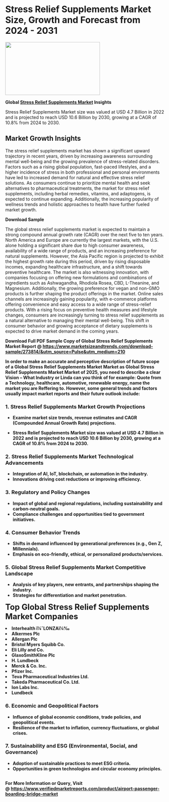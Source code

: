 <H1>Stress Relief Supplements Market Size, Growth and Forecast from 2024 - 2031</H1><img class="aligncenter size-medium wp-image-584254" src="https://thirdeyenews.in/wp-content/uploads/2024/09/Global-Market-Research-300x168.jpeg" alt="" width="300" height="168" /><p><strong>Global&nbsp;<a href="https://www.marketsizeandtrends.com/download-sample/273814/&amp;utm_source=Pulse&amp;utm_medium=210">Stress Relief Supplements Market</a> Insights</strong></p><p>Stress Relief Supplements Market size was valued at USD 4.7 Billion in 2022 and is projected to reach USD 10.6 Billion by 2030, growing at a CAGR of 10.8% from 2024 to 2030.</p><p><h2>Market Growth Insights</h2> <p>The stress relief supplements market has shown a significant upward trajectory in recent years, driven by increasing awareness surrounding mental well-being and the growing prevalence of stress-related disorders. Factors such as a rising global population, fast-paced lifestyles, and a higher incidence of stress in both professional and personal environments have led to increased demand for natural and effective stress relief solutions. As consumers continue to prioritize mental health and seek alternatives to pharmaceutical treatments, the market for stress relief supplements, including herbal remedies, vitamins, and adaptogens, is expected to continue expanding. Additionally, the increasing popularity of wellness trends and holistic approaches to health have further fueled market growth.</p> <p><strong>Download Sample</strong></p> <p>The global stress relief supplements market is expected to maintain a strong compound annual growth rate (CAGR) over the next five to ten years. North America and Europe are currently the largest markets, with the U.S. alone holding a significant share due to high consumer awareness, availability of a wide range of products, and an increasing preference for natural supplements. However, the Asia Pacific region is projected to exhibit the highest growth rate during this period, driven by rising disposable incomes, expanding healthcare infrastructure, and a shift towards preventive healthcare. The market is also witnessing innovation, with companies focusing on offering new formulations and combinations of ingredients such as Ashwagandha, Rhodiola Rosea, CBD, L-Theanine, and Magnesium. Additionally, the growing preference for vegan and non-GMO products is further shaping the product offerings in the market. Online sales channels are increasingly gaining popularity, with e-commerce platforms offering convenience and easy access to a wide range of stress-relief products. With a rising focus on preventive health measures and lifestyle changes, consumers are increasingly turning to stress relief supplements as a natural alternative to managing their mental well-being. This shift in consumer behavior and growing acceptance of dietary supplements is expected to drive market demand in the coming years.</p> <p><strong></p><p><span class=""><strong>Download Full PDF Sample Copy of Global Stress Relief Supplements Market Report</strong> @ <a href="https://www.marketsizeandtrends.com/download-sample/273814/&amp;utm_source=Pulse&amp;utm_medium=210" target="_blank">https://www.marketsizeandtrends.com/download-sample/273814/&amp;utm_source=Pulse&amp;utm_medium=210</a></span></p><p>In order to make an accurate and perceptive description of future scope of a Global&nbsp;Stress Relief Supplements Market Market as Global&nbsp;Stress Relief Supplements Market Market of 2025, you need to describe a clear Vision &ndash; What Industry or Linda can you think of for example: Quote from a Technology, healthcare, automotive, renewable energy, name the market you are Reffering to. However, some general trends and factors usually impact market reports and their future outlook include:</p><h3>1.&nbsp;<strong>Stress Relief Supplements Market Growth Projections</strong></h3><ul><li>Examine market size trends, revenue estimates and CAGR (Compounded Annual Growth Rate) projections.</li><li><p>Stress Relief Supplements Market size was valued at USD 4.7 Billion in 2022 and is projected to reach USD 10.6 Billion by 2030, growing at a CAGR of 10.8% from 2024 to 2030.</p></li></ul><h3>2.&nbsp;<strong>Stress Relief Supplements Market Technological Advancements</strong></h3><ul><li>Integration of AI, IoT, blockchain, or automation in the industry.</li><li>Innovations driving cost reductions or improving efficiency.</li></ul><h3>3.&nbsp;<strong>Regulatory and Policy Changes</strong></h3><ul><li>Impact of global and regional regulations, including sustainability and carbon-neutral goals.</li><li>Compliance challenges and opportunities tied to government initiatives.</li></ul><h3>4.&nbsp;<strong>Consumer Behavior Trends</strong></h3><ul><li>Shifts in demand influenced by generational preferences (e.g., Gen Z, Millennials).</li><li>Emphasis on eco-friendly, ethical, or personalized products/services.</li></ul><h3>5.&nbsp;<strong>Global Stress Relief Supplements Market Competitive Landscape</strong></h3><ul><li>Analysis of key players, new entrants, and partnerships shaping the industry.</li><li>Strategies for differentiation and market penetration.</li></ul><p data-pm-slice="1 1 []"><span style="color: inherit; font-family: inherit; font-size: 25px;">Top Global Stress Relief Supplements Market Companies</span></p><div class="" data-test-id=""><p><li>Interhealth ï¼ˆLONZAï¼‰</li><li> Alkermes Plc</li><li> Allergan Plc</li><li> Bristol Myers Squibb Co.</li><li> Eli Lilly and Co.</li><li> GlaxoSmithKline Plc</li><li> H. Lundbeck</li><li> Merck & Co. Inc.</li><li> Pfizer Inc.</li><li> Teva Pharmaceutical Industries Ltd.</li><li> Takeda Pharmaceutical Co. Ltd.</li><li> Ion Labs Inc.</li><li> Lundbeck</li></p></div><h3>6.&nbsp;<strong>Economic and Geopolitical Factors</strong></h3><ul><li>Influence of global economic conditions, trade policies, and geopolitical events.</li><li>Resilience of the market to inflation, currency fluctuations, or global crises.</li></ul><h3>7.&nbsp;<strong>Sustainability and ESG (Environmental, Social, and Governance)</strong></h3><ul><li>Adoption of sustainable practices to meet ESG criteria.</li><li>Opportunities in green technologies and circular economy principles.</li></ul><h2><strong style="font-size: 14px;">For More Information or Query, Visit @&nbsp;</strong><a style="background-color: #ffffff; font-size: 14px;" href="https://www.marketsizeandtrends.com/report/stress-relief-supplements-market/" target="_blank">https://www.verifiedmarketreports.com/product/airport-passenger-boarding-bridge-market</a></h2>
